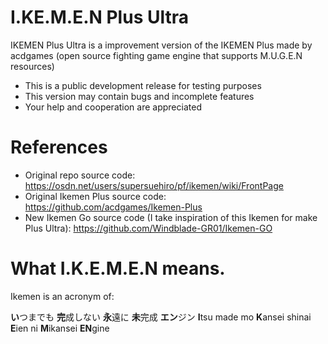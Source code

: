 # I.KE.M.E.N Plus Ultra
IKEMEN Plus Ultra is a improvement version of the IKEMEN Plus made by acdgames (open source fighting game engine that supports M.U.G.E.N resources)

- This is a public development release for testing purposes
- This version may contain bugs and incomplete features
- Your help and cooperation are appreciated

# References
- Original repo source code: https://osdn.net/users/supersuehiro/pf/ikemen/wiki/FrontPage
- Original Ikemen Plus source code: https://github.com/acdgames/Ikemen-Plus
- New Ikemen Go source code (I take inspiration of this Ikemen for make Plus Ultra): https://github.com/Windblade-GR01/Ikemen-GO

# What I.K.E.M.E.N means.
Ikemen is an acronym of:

**い**つまでも **完**成しない **永**遠に **未**完成 **エン**ジン
**I**tsu made mo **K**ansei shinai **E**ien ni **M**ikansei **EN**gine
